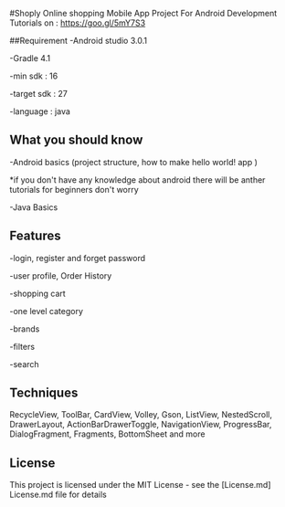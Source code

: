 #Shoply
Online shopping Mobile App Project For Android Development Tutorials on : https://goo.gl/5mY7S3

##Requirement
-Android studio 3.0.1

-Gradle 4.1

-min sdk : 16

-target sdk : 27

-language : java

## What you should know
-Android basics (project structure, how to make hello world! app )

*if you don't have any knowledge about android there will be anther tutorials for beginners don't worry

-Java Basics

## Features
-login, register and forget password

-user profile, Order History

-shopping cart

-one level category

-brands

-filters

-search

## Techniques
RecycleView, ToolBar, CardView, Volley, Gson, ListView, NestedScroll, DrawerLayout, ActionBarDrawerToggle, NavigationView, ProgressBar, DialogFragment, Fragments, BottomSheet and more

## License
This project is licensed under the MIT License - see the [License.md] License.md file for details
